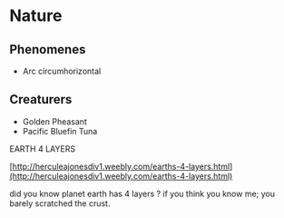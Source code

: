 Nature
===

## Phenomenes
- Arc circumhorizontal


## Creaturers
- Golden Pheasant
- Pacific Bluefin Tuna

EARTH 4 LAYERS

[http://herculeajonesdiv1.weebly.com/earths-4-layers.html](http://herculeajonesdiv1.weebly.com/earths-4-layers.html)

did you know planet earth has 4 layers ? if you think you know me; you barely scratched the crust.